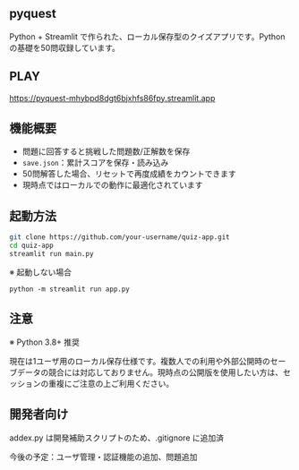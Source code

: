 ## pyquest

Python + Streamlit で作られた、ローカル保存型のクイズアプリです。Pythonの基礎を50問収録しています。

## PLAY

https://pyquest-mhybpd8dgt6bjxhfs86fpy.streamlit.app

## 機能概要

- 問題に回答すると挑戦した問題数/正解数を保存
- `save.json`：累計スコアを保存・読み込み
- 50問解答した場合、リセットで再度成績をカウントできます
- 現時点ではローカルでの動作に最適化されています

##  起動方法

```bash
git clone https://github.com/your-username/quiz-app.git
cd quiz-app
streamlit run main.py
```
※ 起動しない場合
```
python -m streamlit run app.py
```

## 注意
※ Python 3.8+ 推奨

現在は1ユーザ用のローカル保存仕様です。複数人での利用や外部公開時のセーブデータの競合には対応しておりません。現時点の公開版を使用したい方は、セッションの重複にご注意の上ご利用ください。

## 開発者向け
addex.py は開発補助スクリプトのため、.gitignore に追加済

今後の予定：ユーザ管理・認証機能の追加、問題追加
